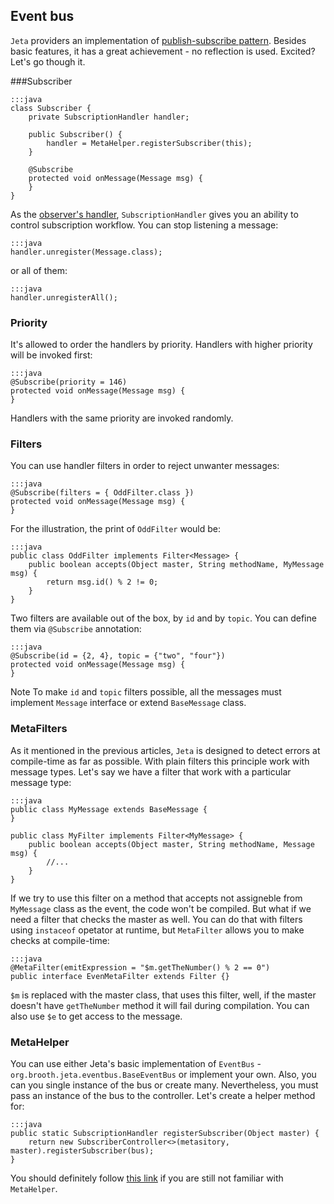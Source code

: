 <div class="page-header">
    <h2>Event bus</h2>
</div>

`Jeta` providers an implementation of [publish-subscribe pattern](https://en.wikipedia.org/wiki/Publish-subscribe_pattern). Besides basic features, it has a great achievement - no reflection is used. Excited? Let's go though it.

###Subscriber 

    :::java
    class Subscriber {
        private SubscriptionHandler handler;

        public Subscriber() {
            handler = MetaHelper.registerSubscriber(this);
        }

        @Subscribe
        protected void onMessage(Message msg) {
        }
    }
    

As the [observer's handler](/guide/observer), `SubscriptionHandler` gives you an ability to control subscription workflow. You can stop listening a message:

    :::java
    handler.unregister(Message.class);

or all of them:

    :::java
    handler.unregisterAll();

### Priority

It's allowed to order the handlers by priority. Handlers with higher priority will be invoked first:

    :::java
    @Subscribe(priority = 146)
    protected void onMessage(Message msg) {
    }

Handlers with the same priority are invoked randomly.

### Filters

You can use handler filters in order to reject unwanter messages:

    :::java
    @Subscribe(filters = { OddFilter.class })
    protected void onMessage(Message msg) {
    }

For the illustration, the print of `OddFilter` would be:

    :::java
    public class OddFilter implements Filter<Message> {
        public boolean accepts(Object master, String methodName, MyMessage msg) {
            return msg.id() % 2 != 0;
        }
    }

Two filters are available out of the box, by `id` and by `topic`. You can define them via `@Subscribe` annotation:

    :::java
    @Subscribe(id = {2, 4}, topic = {"two", "four"})
    protected void onMessage(Message msg) {
    }

<span class="label label-info">Note</span> To make `id` and `topic` filters possible, all the messages must implement `Message` interface or extend `BaseMessage` class. 


### MetaFilters

As it mentioned in the previous articles, `Jeta` is designed to detect errors at compile-time as far as possible. With plain filters this principle work with message types. Let's say we have a filter that work with a particular message type:

    :::java
    public class MyMessage extends BaseMessage {
    }

    public class MyFilter implements Filter<MyMessage> {
        public boolean accepts(Object master, String methodName, Message msg) {
            //...
        }
    }

If we try to use this filter on a method that accepts not assigneble from `MyMessage` class as the event, the code won't be compiled. But what if we need a filter that checks the master as well. You can do that with filters using `instaceof` opetator at runtime, but `MetaFilter` allows you to make checks at compile-time:

    :::java
    @MetaFilter(emitExpression = "$m.getTheNumber() % 2 == 0")
    public interface EvenMetaFilter extends Filter {}


`$m` is replaced with the master class, that uses this filter, well, if the master doesn't have `getTheNumber` method it will fail during compilation. You can also use `$e` to get access to the message. 


### MetaHelper

You can use either Jeta's basic implementation of `EventBus` - `org.brooth.jeta.eventbus.BaseEventBus` or implement your own. Also, you can you single instance of the bus or create many. Nevertheless, you must pass an instance of the bus to the controller. Let's create a helper method for:

    :::java
    public static SubscriptionHandler registerSubscriber(Object master) {
        return new SubscriberController<>(metasitory, master).registerSubscriber(bus);
    }

You should definitely follow [this link](/guide/meta-helper) if you are still not familiar with `MetaHelper`.
